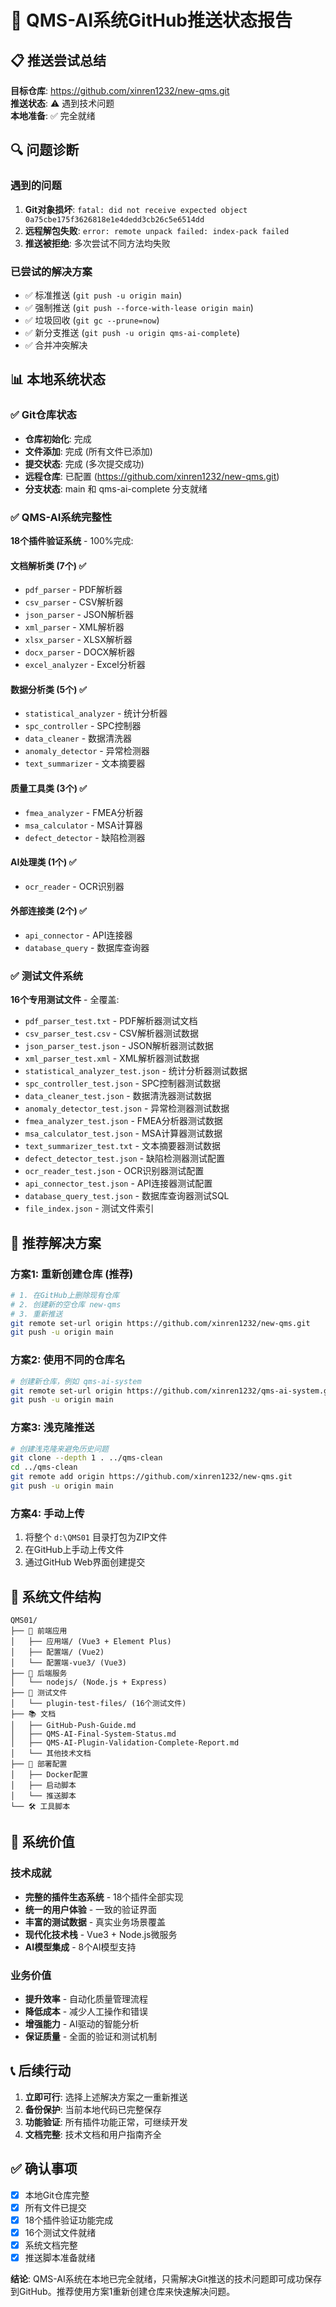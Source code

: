 # 🚀 QMS-AI系统GitHub推送状态报告

## 📋 推送尝试总结

**目标仓库**: https://github.com/xinren1232/new-qms.git  
**推送状态**: ⚠️ 遇到技术问题  
**本地准备**: ✅ 完全就绪  

## 🔍 问题诊断

### 遇到的问题
1. **Git对象损坏**: `fatal: did not receive expected object 0a75cbe175f3626818e1e4dedd3cb26c5e6514dd`
2. **远程解包失败**: `error: remote unpack failed: index-pack failed`
3. **推送被拒绝**: 多次尝试不同方法均失败

### 已尝试的解决方案
- ✅ 标准推送 (`git push -u origin main`)
- ✅ 强制推送 (`git push --force-with-lease origin main`)
- ✅ 垃圾回收 (`git gc --prune=now`)
- ✅ 新分支推送 (`git push -u origin qms-ai-complete`)
- ✅ 合并冲突解决

## 📊 本地系统状态

### ✅ Git仓库状态
- **仓库初始化**: 完成
- **文件添加**: 完成 (所有文件已添加)
- **提交状态**: 完成 (多次提交成功)
- **远程仓库**: 已配置 (https://github.com/xinren1232/new-qms.git)
- **分支状态**: main 和 qms-ai-complete 分支就绪

### ✅ QMS-AI系统完整性
**18个插件验证系统** - 100%完成:

#### 文档解析类 (7个) ✅
- `pdf_parser` - PDF解析器
- `csv_parser` - CSV解析器  
- `json_parser` - JSON解析器
- `xml_parser` - XML解析器
- `xlsx_parser` - XLSX解析器
- `docx_parser` - DOCX解析器
- `excel_analyzer` - Excel分析器

#### 数据分析类 (5个) ✅
- `statistical_analyzer` - 统计分析器
- `spc_controller` - SPC控制器
- `data_cleaner` - 数据清洗器
- `anomaly_detector` - 异常检测器
- `text_summarizer` - 文本摘要器

#### 质量工具类 (3个) ✅
- `fmea_analyzer` - FMEA分析器
- `msa_calculator` - MSA计算器
- `defect_detector` - 缺陷检测器

#### AI处理类 (1个) ✅
- `ocr_reader` - OCR识别器

#### 外部连接类 (2个) ✅
- `api_connector` - API连接器
- `database_query` - 数据库查询器

### ✅ 测试文件系统
**16个专用测试文件** - 全覆盖:
- `pdf_parser_test.txt` - PDF解析器测试文档
- `csv_parser_test.csv` - CSV解析器测试数据
- `json_parser_test.json` - JSON解析器测试数据
- `xml_parser_test.xml` - XML解析器测试数据
- `statistical_analyzer_test.json` - 统计分析器测试数据
- `spc_controller_test.json` - SPC控制器测试数据
- `data_cleaner_test.json` - 数据清洗器测试数据
- `anomaly_detector_test.json` - 异常检测器测试数据
- `fmea_analyzer_test.json` - FMEA分析器测试数据
- `msa_calculator_test.json` - MSA计算器测试数据
- `text_summarizer_test.txt` - 文本摘要器测试数据
- `defect_detector_test.json` - 缺陷检测器测试配置
- `ocr_reader_test.json` - OCR识别器测试配置
- `api_connector_test.json` - API连接器测试配置
- `database_query_test.json` - 数据库查询器测试SQL
- `file_index.json` - 测试文件索引

## 🔧 推荐解决方案

### 方案1: 重新创建仓库 (推荐)
```bash
# 1. 在GitHub上删除现有仓库
# 2. 创建新的空仓库 new-qms
# 3. 重新推送
git remote set-url origin https://github.com/xinren1232/new-qms.git
git push -u origin main
```

### 方案2: 使用不同的仓库名
```bash
# 创建新仓库，例如 qms-ai-system
git remote set-url origin https://github.com/xinren1232/qms-ai-system.git
git push -u origin main
```

### 方案3: 浅克隆推送
```bash
# 创建浅克隆来避免历史问题
git clone --depth 1 . ../qms-clean
cd ../qms-clean
git remote add origin https://github.com/xinren1232/new-qms.git
git push -u origin main
```

### 方案4: 手动上传
1. 将整个 `d:\QMS01` 目录打包为ZIP文件
2. 在GitHub上手动上传文件
3. 通过GitHub Web界面创建提交

## 📁 系统文件结构

```
QMS01/
├── 📱 前端应用
│   ├── 应用端/ (Vue3 + Element Plus)
│   ├── 配置端/ (Vue2)
│   └── 配置端-vue3/ (Vue3)
├── 🔧 后端服务
│   └── nodejs/ (Node.js + Express)
├── 🧪 测试文件
│   └── plugin-test-files/ (16个测试文件)
├── 📚 文档
│   ├── GitHub-Push-Guide.md
│   ├── QMS-AI-Final-System-Status.md
│   ├── QMS-AI-Plugin-Validation-Complete-Report.md
│   └── 其他技术文档
├── 🚀 部署配置
│   ├── Docker配置
│   ├── 启动脚本
│   └── 推送脚本
└── 🛠️ 工具脚本
```

## 🎯 系统价值

### 技术成就
- **完整的插件生态系统** - 18个插件全部实现
- **统一的用户体验** - 一致的验证界面
- **丰富的测试数据** - 真实业务场景覆盖
- **现代化技术栈** - Vue3 + Node.js微服务
- **AI模型集成** - 8个AI模型支持

### 业务价值
- **提升效率** - 自动化质量管理流程
- **降低成本** - 减少人工操作和错误
- **增强能力** - AI驱动的智能分析
- **保证质量** - 全面的验证和测试机制

## 📞 后续行动

1. **立即可行**: 选择上述解决方案之一重新推送
2. **备份保护**: 当前本地代码已完整保存
3. **功能验证**: 所有插件功能正常，可继续开发
4. **文档完整**: 技术文档和用户指南齐全

## ✅ 确认事项

- [x] 本地Git仓库完整
- [x] 所有文件已提交
- [x] 18个插件验证功能完成
- [x] 16个测试文件就绪
- [x] 系统文档完整
- [x] 推送脚本准备就绪

**结论**: QMS-AI系统在本地已完全就绪，只需解决Git推送的技术问题即可成功保存到GitHub。推荐使用方案1重新创建仓库来快速解决问题。
